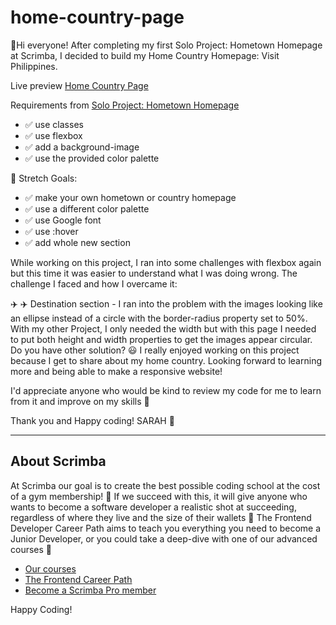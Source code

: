 # home-country-page

👋Hi everyone! After completing my first Solo Project: Hometown Homepage at Scrimba, I decided to build my Home Country Homepage: Visit Philippines.

Live preview [Home Country Page](https://home-country-philippines-page.netlify.app/)

Requirements from [Solo Project: Hometown Homepage](https://github.com/sarahjq-s/solo-project-hometown-page#solo-project-hometown-page)
<ul>
  <li>✅ use classes</li>
  <li>✅ use flexbox</li>
  <li>✅ add a background-image</li>
  <li>✅ use the provided color palette</li>
</ul>

🙌 Stretch Goals:
<ul>
  <li>✅ make your own hometown or country homepage</li>
  <li>✅ use a different color palette</li>
  <li>✅ use Google font</li>
  <li>✅ use :hover</li>
  <li>✅ add whole new section</li>
</ul>

While working on this project, I ran into some challenges with flexbox again but this time it was easier to understand what I was doing wrong. The challenge I faced and how I overcame it:

✈️ ✈️ Destination section - I ran into the problem with the images looking like an ellipse instead of a circle with the border-radius property set to 50%. With  my other Project, I only needed the width but with this page I needed to put both height and width properties to get the images appear circular. Do you have other solution?
 😃 I really enjoyed working on this project because I get to share about my home country. Looking forward to learning more and being able to make a responsive website!

I'd appreciate anyone who would be kind to review my code for me to learn from it and improve on my skills 🙏

Thank you and Happy coding! SARAH 🍵

------------
## About Scrimba

At Scrimba our goal is to create the best possible coding school at the cost of a gym membership! 💜
If we succeed with this, it will give anyone who wants to become a software developer a realistic shot at succeeding, regardless of where they live and the size of their wallets 🎉
The Frontend Developer Career Path aims to teach you everything you need to become a Junior Developer, or you could take a deep-dive with one of our advanced courses 🚀

- [Our courses](https://scrimba.com/allcourses)
- [The Frontend Career Path](https://scrimba.com/learn/frontend)
- [Become a Scrimba Pro member](https://scrimba.com/pricing)

Happy Coding!
